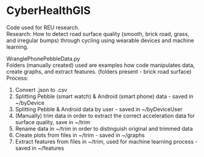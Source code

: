 # CyberHealthGIS
Code used for REU research. <br />
Research: How to detect road surface quality (smooth, brick road, grass, and irregular bumps) through cycling using wearable devices and machine learning.

WranglePhonePebbleData.py<br />
Folders (manually created) used are examples how code manipulates data, create graphs, and extract features.
(folders present - brick road surface)<br />
Process:
1. Convert .json to .csv
2. Splitting Pebble (smart watch) & Android (smart phone) data - saved in ~/byDevice
3. Splitting Pebble & Android data by user - saved in ~/byDeviceUser
4. (Manually) trim data in order to extract the correct acceleration data for surface quality, save in ~/trim
5. Rename data in ~/trim in order to distinguish original and trimmed data
6. Create plots from files in ~/trim - saved in ~/graphs
7. Extract features from files in ~/trim, used for machine learning process - saved in ~/features

